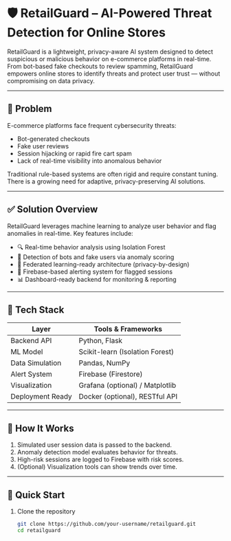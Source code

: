 # 🛡️ RetailGuard – AI-Powered Threat Detection for Online Stores

RetailGuard is a lightweight, privacy-aware AI system designed to detect suspicious or malicious behavior on e-commerce platforms in real-time. From bot-based fake checkouts to review spamming, RetailGuard empowers online stores to identify threats and protect user trust — without compromising on data privacy.

---

## 🚨 Problem

E-commerce platforms face frequent cybersecurity threats:

- Bot-generated checkouts
- Fake user reviews
- Session hijacking or rapid fire cart spam
- Lack of real-time visibility into anomalous behavior

Traditional rule-based systems are often rigid and require constant tuning. There is a growing need for adaptive, privacy-preserving AI solutions.

---

## ✅ Solution Overview

RetailGuard leverages machine learning to analyze user behavior and flag anomalies in real-time. Key features include:

- 🔍 Real-time behavior analysis using Isolation Forest
- 🤖 Detection of bots and fake users via anomaly scoring
- 🧠 Federated learning-ready architecture (privacy-by-design)
- 📡 Firebase-based alerting system for flagged sessions
- 📊 Dashboard-ready backend for monitoring & reporting

---

## 🧰 Tech Stack

| Layer             | Tools & Frameworks                           |
|------------------|----------------------------------------------|
| Backend API       | Python, Flask                               |
| ML Model          | Scikit-learn (Isolation Forest)             |
| Data Simulation   | Pandas, NumPy                               |
| Alert System      | Firebase (Firestore)                        |
| Visualization     | Grafana (optional) / Matplotlib             |
| Deployment Ready  | Docker (optional), RESTful API              |

---

## 🧪 How It Works

1. Simulated user session data is passed to the backend.
2. Anomaly detection model evaluates behavior for threats.
3. High-risk sessions are logged to Firebase with risk scores.
4. (Optional) Visualization tools can show trends over time.

---

## 🚀 Quick Start

1. Clone the repository
   ```bash
   git clone https://github.com/your-username/retailguard.git
   cd retailguard